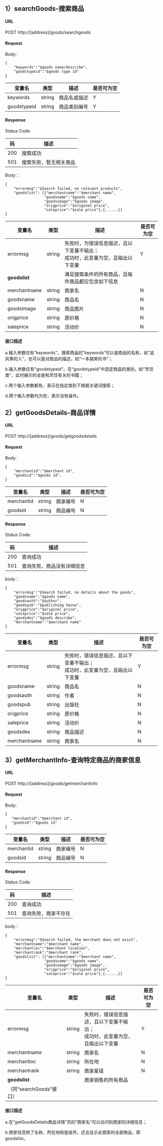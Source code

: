 ## 1）searchGoods-搜索商品

#### URL

POST http://[address]/goods/searchgoods

#### Request

Body:
```
{
    "keywords":"$goods name/describe",
    "goodstypeid":"$goods type id"
}
```

变量名 | 类型 | 描述 | 是否可为空
---|---|---|---
keywords | string | 商品名或描述 | Y 
goodstypeid | string | 商品类别编号 | Y 

#### Response

Status Code:


码 | 描述
--- | ---
200 | 搜索成功 
501 | 搜索失败，暂无相关商品 

Body：

```
{ 
	"errormsg":"$Search failed, no relevant products",
    "goodslist": [{"merchantname":"$merchant name",
    			  "goodsname":"$goods name",
    			  "goodsimage":"$goods image",
  				  "origprice":"$original price",
 				  "saleprice":"$sale price"},{......}]
}
```

变量名 | 类型 | 描述 | 是否可为空
---|---|---|---
errormsg | string | 失败时，为错误信息描述，且以下变量不输出；<br />成功时，此变量为空，且输出以下变量 | Y 
**goodslist** |  | 满足搜索条件的所有商品，且每件商品都应包含如下信息 |  
merchantname | string | 商家名 | N 
goodsname | string | 商品名 | N 
goodsimage | string | 商品图片 | N 
origprice | string | 原价格 | N 
saleprice | string | 活动价 | N 

#### 接口描述

a.输入参数仅有“keywords”。搜索商品的”keywords“可以是商品的名称，如”追风筝的人“，也可以是对商品的描述，如”一本搞笑的书“；

b.输入参数仅有“goodstypeid”。在“goodstypeid”中选定商品的类别，如“烹饪类”，此时展示的全是和烹饪有关的书籍；

c.两个输入参数都有，表示在指定类别下根据关键词搜索；

d.两个输入参数均为空，表示没有操作。



## 2）getGoodsDetails-商品详情

#### URL
POST http://[address]/goods/getgoodsdetails

#### Request

Body:
```
{
    "merchantid":"$merchant id",
    "goodsid":"$goods id",
}
```

变量名 | 类型 | 描述 | 是否可为空
---|---|---|---
merchantid | string | 商家编号 | N
goodsid | string | 商品编号 | N 

#### Response

Status Code:

码 | 描述
--- | ---
200 | 查询成功 
501 | 查询失败，商品没有详细信息 

body：

```
{ 
	"errormsg":"$Search failed, no details about the goods",
    "goodsname":"$goods name",
    "goodsauth":"$author",
    "goodspub":"$publishing house",
    "origprice":"$original price",
    "saleprice":"$sale price",
    "goodsdes":"$goods describe",
    "merchantname":"$merchant name"    
}
```

变量名 | 类型 | 描述 | 是否可为空
---|---|---|---
 errormsg | string | 失败时，错误信息描述，且以下变量不输出；<br />成功时，此变量为空，且输出以下变量 | Y          
 goodsname | string | 商品名 | N          
 goodsauth | string | 作者   | N          
 goodspub | string | 出版社  | N          
 origprice | string | 原价格       | N          
 saleprice | string | 活动价       | N          
 goodsdes | string | 商品描述     | N 
 merchantname | string | 商家名 | N 



## 3）getMerchantInfo-查询特定商品的商家信息

#### URL
POST http://[address]/goods/getmerchantinfo

#### Request

Body:
```
{
   "merchantid":"$merchant id",
   "goodsid":"$goods id"
}
```

变量名 | 类型 | 描述 | 是否可为空
---|---|---|---
merchantid | string | 商家编号 | N
goodsid | string | 商品编号 | N 

#### Response

Status Code:

码 | 描述
--- | ---
200 | 查询成功 
501 | 查询失败，商家不存在 

body：

```
{ 
	"errormsg":"$Search failed, the merchant does not exist",
	"merchantname":"$merchant name",
	"merchantloc":"$merchant location",
	"merchantrank":"$merchant rank",
    "goodslist": [{"merchantname":"$merchant name",
    			  "goodsname":"$goods name",
    			  "goodsimage":"$goods image",
  				  "origprice":"$original price",
 				  "saleprice":"$sale price"},{......}]
}
```



变量名 | 类型 | 描述 | 是否可为空
---|---|---|---
errormsg | string | 失败时，错误信息描述，且以下变量不输出；<br />成功时，此变量为空，且输出以下变量 | Y 
merchantname | string | 商家名 | N 
merchantloc | string | 所在地 | N 
merchantrank | string | 商家星级 | N 
**goodslist** |  | 商家销售的所有商品 |  
（同“searchGoods”接口） |  |  |  

#### 接口描述

a.在“getGoodsDetails商品详情”页的”商家名“可以访问到商家的详细信息；

b.商家信息除了名称、所在地和星级外，还会显示此商家的全部商品，即goodslist。